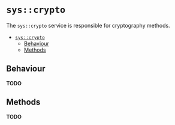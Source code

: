 # `sys::crypto`
The `sys::crypto` service is responsible for cryptography methods.

- [`sys::crypto`](#syscrypto)
  - [Behaviour](#behaviour)
  - [Methods](#methods)

## Behaviour
**TODO**

## Methods
**TODO**